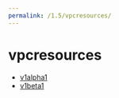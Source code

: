```yaml
---
permalink: /1.5/vpcresources/
---
```


# vpcresources



* [v1alpha1](v1alpha1/index.md)
* [v1beta1](v1beta1/index.md)
